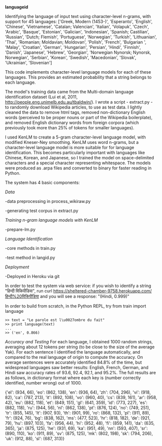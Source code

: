 **languageid**

Identifying the language of input text using character-level n-grams, with support for 45 languages:
['Greek, Modern (1453-)', 'Esperanto', 'English', 'Chinese', 'Vietnamese', 'Catalan; Valencian', 'Italian', 'Volapuk', 'Czech', 'Arabic', 'Basque', 'Estonian', 'Galician', 'Indonesian', 'Spanish; Castilian', 'Russian', 'Dutch; Flemish', 'Portuguese', 'Norwegian', 'Turkish', 'Lithuanian', 'Thai', 'Romanian; Moldavian; Moldovan', 'Polish', 'French', 'Bulgarian   ', 'Malay', 'Croatian', 'German', 'Hungarian', 'Persian', 'Hindi', 'Finnish', 'Danish', 'Japanese', 'Hebrew', 'Georgian', 'Norwegian Nynorsk; Nynorsk, Norwegian', 'Serbian', 'Korean', 'Swedish', 'Macedonian', 'Slovak', 'Ukrainian', 'Slovenian']



This code implements character-level language models for each of these languages. This provides an estimated probability that a string belongs to each language.

The model's training data came from the  Multi-domain language identification dataset (Lui et al, 2011, http://people.eng.unimelb.edu.au/tbaldwin/). I wrote a script - extract.py - to randomly download Wikipedia articles, to use as test data. I lightly cleaned the data to remove html tags, removed non-dictionary English words (perceived to be proper nouns or part of the Wikipedia boilerplate), and removed English dictionary words from foreign corpora (which previously took more than 25% of tokens for smaller languages).

I used KenLM to create a 5-gram character-level language model, with modified Kneser-Ney smoothing. KenLM uses word n-grams, but a character-level language model is more suitable for for language identification. This becomes particularly important with languages like Chinese, Korean, and Japanese, so I trained the model on space-delimited characters and a special character representing whitespace. The models were produced as .arpa files and converted to binary for faster reading in Python.

The system has 4 basic components:

*Data*

  -data preprocessing in process_wikiraw.py
  
  -generating test corpus in extract.py
  
*Training n-gram language models with KenLM*

  -prepare-lm.py
  
*Language Identification*

  -core methods in train.py
  
  -test method in langid.py
  
*Deployment*

  -Deployed in Heroku via git
  


In order to test the system via web service:
if you wish to identify a string "हिन्दी विकिपीडिया", run
curl https://sheltered-chamber-9758.herokuapp.com/हिन्दी%20विकिपीडिया and you will see a response:
"(Hindi, 0.999)"

In order to build from scratch, in the Python REPL, try
from train import language
```
>> text = "Le parole est l\u0027ombre du fait"
>> print language(text)
...
>> ('en', 0.866)
```


*Accuracy and Testing*
For each language, I obtained 1000 random strings, averaging about 12 tokens per string (to be close to the size of the average Yak). For each sentence I identified the language automatically, and compared to the real language of origin to compute the accuracy. On average sentences were accurately identified 84.8% of the time, but widespread languages saw better results: English, French, German, and Hindi saw accuracy rates of 93.6, 92.4, 92.1, and 95.2%. The full results are as follows, in dictionary format where each key is (number correctly identified, number wrong) out of 1000.

{'el': (934, 66), 'eo': (862, 138), 'en': (936, 64), 'zh': (704, 296), 'vi': (918, 82), 'ca': (787, 213), 'it': (892, 108), 'vo': (960, 40), 'cs': (839, 161), 'ar': (958, 42), 'eu': (882, 118), 'et': (849, 151), 'gl': (641, 359), 'id': (773, 227), 'es': (882, 118), 'ru': (944, 56), 'nl': (862, 138), 'pt': (876, 124), 'no': (749, 251), 'tr': (855, 145), 'lt': (907, 93), 'th': (901, 99), 'ro': (868, 132), 'pl': (911, 89), 'fr': (924, 76), 'bg': (838, 162), 'ms': (477, 523), 'hr': (818, 182), 'de': (921, 79), 'hu': (897, 103), 'fa': (956, 44), 'hi': (952, 48), 'fi': (859, 141), 'da': (635, 365), 'ja': (875, 125), 'he': (931, 69), 'ka': (951, 49), 'nn': (593, 407), 'sr': (890, 110), 'ko': (911, 89), 'sv': (875, 125), 'mk': (802, 198), 'sk': (794, 206), 'uk': (912, 88), 'sl': (687, 313)}
